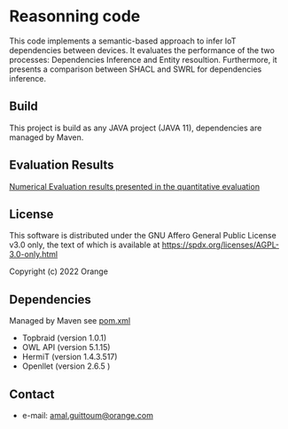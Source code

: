 Reasonning code
======


This code implements a semantic-based approach to infer IoT dependencies between devices. It evaluates the performance of the two processes: Dependencies Inference and Entity resoultion. Furthermore, it presents a comparison between SHACL and SWRL for dependencies inference.
## Build
This project is build as any JAVA project (JAVA 11), dependencies are managed by Maven.

## Evaluation Results
[Numerical Evaluation results presented in the quantitative evaluation ](https://github.com/Orange-OpenSource/ISWC-ReasoningCode/blob/master/EvaluationResults.xlsx)
## License
 
 
 This software is distributed under the GNU Affero General Public License v3.0 only,
 the text of which is available at https://spdx.org/licenses/AGPL-3.0-only.html

Copyright (c) 2022 Orange

## Dependencies
Managed by Maven see [pom.xml](https://gitlab.tech.orange/device-management-a-r/recherche/these/these_collaborative_iot_dm/reasonningcode/-/blob/main/pom.xml)
* Topbraid (version 1.0.1)
* OWL API (version 5.1.15)
* HermiT (version 1.4.3.517)
* Openllet (version 2.6.5 )
        
    
## Contact
 * e-mail: amal.guittoum@orange.com

